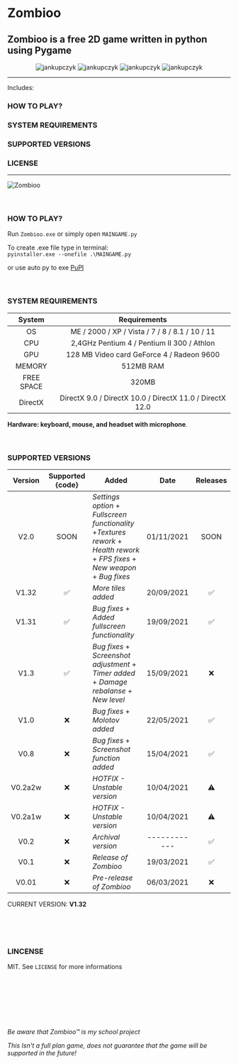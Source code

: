 # Zombioo
## Zombioo is a free 2D game written in python using Pygame

<p align="center">
  <img src="https://img.shields.io/github/issues/jankupczyk/Zombioo?color=critical&style=for-the-badge" alt="jankupczyk" />
  <img src="https://img.shields.io/github/stars/jankupczyk/Zombioo?color=success&style=for-the-badge" alt="jankupczyk" />
  <img src="https://img.shields.io/github/forks/jankupczyk/Zombioo?color=success&style=for-the-badge" alt="jankupczyk" />
  <img src="https://img.shields.io/github/license/jankupczyk/Zombioo?color=important&style=for-the-badge" alt="jankupczyk" />
</p>

---
Includes:
### HOW TO PLAY?
### SYSTEM REQUIREMENTS
### SUPPORTED VERSIONS
### LICENSE
---


![Zombioo](demo/demoNEW.gif)
<br />
<br />
<br />
### HOW TO PLAY?
Run ```Zombioo.exe``` or simply open ```MAINGAME.py```

To create .exe file type in terminal:     
```pyinstaller.exe --onefile .\MAINGAME.py```



or use auto py to exe
[PuPI](https://pypi.org/project/auto-py-to-exe/)
<br />
<br /> 
<br />
### SYSTEM REQUIREMENTS 

| System     | Requirements                                                       |
|:----------:|:------------------------------------------------------------------:|
| OS         | ME / 2000 / XP / Vista / 7 / 8 / 8.1 / 10 / 11                     |
| CPU        | 2,4GHz Pentium 4 / Pentium II 300  / Athlon                        |
| GPU        | 128 МB Video card GeForce 4 / Radeon 9600                          |
| MEMORY     | 512MB RAM                                                          |
| FREE SPACE | 320MB                                                              |
| DirectX    | DirectX 9.0 / DirectX 10.0 / DirectX 11.0 / DirectX 12.0           |

<b>Hardware: keyboard, mouse, and headset with microphone</b>.
<br />
<br />
<br />

### SUPPORTED VERSIONS
| Version | Supported {code}   | Added                                                                                                | Date       | Releases           |
|:-------:|:------------------:| ---------------------------------------------------------------------------------------------------- |:----------:|:------------------:|
| V2.0    | SOON               | *Settings option* + *Fullscreen functionality* +*Textures rework* + *Health rework* + *FPS fixes* + *New weapon*  + *Bug fixes* | 01/11/2021 | SOON    |
| V1.32   | :white_check_mark: | *More tiles added*                                                                                   | 20/09/2021 | :white_check_mark: |
| V1.31   | :white_check_mark: | *Bug fixes* + *Added fullscreen functionality*                                                       | 19/09/2021 | :white_check_mark: |
| V1.3    | :white_check_mark: | *Bug fixes* + *Screenshot adjustment* + *Timer added* + *Damage rebalanse* + *New level*             | 15/09/2021 | :x:                |
| V1.0    | :x:                | *Bug fixes* + *Molotov added*                                                                        | 22/05/2021 | :white_check_mark: |
| V0.8    | :x:                | *Bug fixes* + *Screenshot function added*                                                            | 15/04/2021 | :white_check_mark: |
| V0.2a2w | :x:                | *HOTFIX - Unstable version*                                                                          | 10/04/2021 | :warning:          |
| V0.2a1w | :x:                | *HOTFIX - Unstable version*                                                                          | 10/04/2021 | :warning:          |
| V0.2    | :x:                | *Archival version*                                                                                   |------------| :white_check_mark: |
| V0.1    | :x:                | *Release of Zombioo*                                                                                 | 19/03/2021 | :white_check_mark: |
| V0.01   | :x:                | *Pre-release of Zombioo*                                                                             | 06/03/2021 | :x:                |

CURRENT VERSION: <b>V1.32</b>

<br />
<br />
<br />
 
### LINCENSE

MIT. See ```LICENSE``` for more informations

<br />
<br />
<br />
<br />
<br />
<br /> 

*Be aware that Zombioo™ is my school project*

*This Isn't a full plan game, does not guarantee that the game will be supported in the future!*
